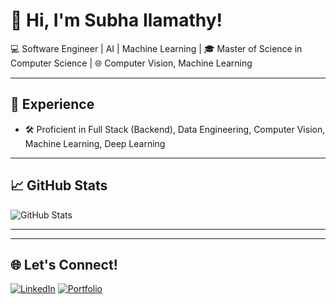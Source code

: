 # 👋 Hi, I'm Subha Ilamathy!

 💻 Software Engineer | AI | Machine Learning | 🎓 Master of Science in Computer Science | 🌐 Computer Vision, Machine Learning

---

## 🚀 Experience
- 🛠️ Proficient in Full Stack (Backend), Data Engineering, Computer Vision, Machine Learning, Deep Learning

---

## 📈 GitHub Stats
![GitHub Stats](https://github-readme-stats.vercel.app/api?username=subha-ilamathy&show_icons=true&theme=dracula)

---

---

## 🌐 Let's Connect!
[![LinkedIn](https://img.shields.io/badge/-LinkedIn-0A66C2?style=flat-square&logo=linkedin&logoColor=white)](https://www.linkedin.com/in/silamathy/)
[![Portfolio](https://img.shields.io/badge/-Portfolio-black?style=flat-square&logo=github)]([https://github.com/subha-ilamathy](https://grizzled-ocelot-c93.notion.site/Subha-Ilamathy-s-Portfolio-dc371181775945299467f9480a2b019b))

